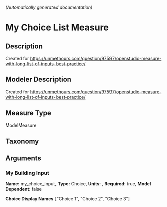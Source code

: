 

###### (Automatically generated documentation)

# My Choice List Measure

## Description
Created for https://unmethours.com/question/97597/openstudio-measure-with-long-list-of-inputs-best-practice/

## Modeler Description
Created for https://unmethours.com/question/97597/openstudio-measure-with-long-list-of-inputs-best-practice/

## Measure Type
ModelMeasure

## Taxonomy


## Arguments


### My Building Input

**Name:** my_choice_input,
**Type:** Choice,
**Units:** ,
**Required:** true,
**Model Dependent:** false

**Choice Display Names** ["Choice 1", "Choice 2", "Choice 3"]






